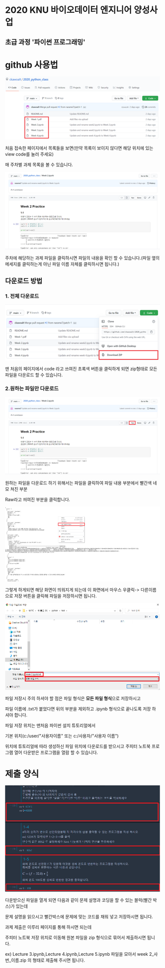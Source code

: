 # 2020 KNU 바이오데이터 엔지니어 양성사업

## 초급 과정 '파이썬 프로그래밍'



# github 사용법 

![1](./image/1.png)

처음 접속한 페이지에서 목록들을 보면(만약 목록이 보이지 않다면 해당 위치에 있는 view code를 눌러 주세요)

매 주차별 과제 목록을 볼 수 있습니다.

![1](./image/2.png)

주차에 해당하는 과제 파일을 클릭하시면 파일의 내용을 확인 할 수 있습니다.(파일 옆의 메세지를 클릭하는게 아닌 파일 이름 자체를 클릭하시면 됩니다.)



## 다운로드 방법



### 1. 전체 다운로드

![1](./image/3.png) 



맨 처음의 페이지에서 code 라고 쓰여진 초록색 버튼을 클릭하게 되면 zip형태로 모든 파일을 다운로드 할 수 있습니다.



### 2.원하는 파일만 다운로드

![1](./image/4.png)

원하는 파일을 다운로드 하기 위해서는 파일을 클릭하여 파일 내용 부분에서 빨간색 네모 쳐진 부분

Raw라고 씌여진 부분을 클릭합니다.

![1](./image/6.png)

그렇게 하게되면 해당 화면이 띄워지게 되는데 이 화면에서 마우스 우클릭-> 다른이름으로 저장 버튼을 클릭해 파일을 저장하시면 됩니다.



![1](./image/5.png)

파일 저장시 주의 하셔야 할 점은 파일 형식은 **모든 파일 형식**으로 저장하시고 

파일 이름에 .txt가 붙었다면 뒤의 부분을 제외하고 .ipynb 형식으로 끝나도록 저장 하셔야 합니다.

파일 저장 위치는 맨처음 파이썬 설치 튜토리얼에서 

기본 위치(c:/user/"사용자이름"  또는 c:/사용자/"사용자 이름")

위치에 튜토리얼에 따라 생성하신 파일 위치에 다운로드를 받으시고 주피터 노트북 프로그램 열어 다운받은 프로그램을 열람 할 수 있습니다.



# 제출 양식

![1](./image/7.png)



다운받으신 파일을 열게 되면 다음과 같이 문제 설명과 코딩을 할 수 있는 블럭(빨간 박스)가 있는데

문제 설명을 읽으시고 빨간박스에 문제에 맞는 코드를 채워 넣고 저장하시면 됩니다.



과제 제출은 이루리 페이지를 통해 하시면 되는데

주피터 노트북 저장 위치로 이동해 원본 파일을 zip 형식으로 묶어서 제출하시면 됩니다.

 ex) Lecture 3.ipynb,Lecture 4.ipynb,Lecture 5.ipynb 파일을 모아서 week 2_사번\_이름.zip 의 형태로 제출해 주시면 됩니다.



